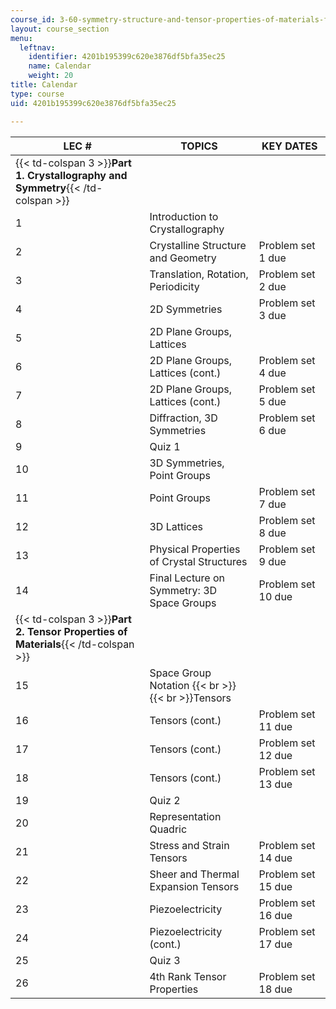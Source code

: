 ```yaml
---
course_id: 3-60-symmetry-structure-and-tensor-properties-of-materials-fall-2005
layout: course_section
menu:
  leftnav:
    identifier: 4201b195399c620e3876df5bfa35ec25
    name: Calendar
    weight: 20
title: Calendar
type: course
uid: 4201b195399c620e3876df5bfa35ec25

---
```


| LEC # | TOPICS | KEY DATES |
| --- | --- | --- |
| {{< td-colspan 3 >}}**Part 1. Crystallography and Symmetry**{{< /td-colspan >}} |||
| 1 | Introduction to Crystallography |  |
| 2 | Crystalline Structure and Geometry | Problem set 1 due |
| 3 | Translation, Rotation, Periodicity | Problem set 2 due |
| 4 | 2D Symmetries | Problem set 3 due |
| 5 | 2D Plane Groups, Lattices |  |
| 6 | 2D Plane Groups, Lattices (cont.) | Problem set 4 due |
| 7 | 2D Plane Groups, Lattices (cont.) | Problem set 5 due |
| 8 | Diffraction, 3D Symmetries | Problem set 6 due |
| 9 | Quiz 1 |  |
| 10 | 3D Symmetries, Point Groups |  |
| 11 | Point Groups | Problem set 7 due |
| 12 | 3D Lattices | Problem set 8 due |
| 13 | Physical Properties of Crystal Structures | Problem set 9 due |
| 14 | Final Lecture on Symmetry: 3D Space Groups | Problem set 10 due |
| {{< td-colspan 3 >}}**Part 2. Tensor Properties of Materials**{{< /td-colspan >}} |||
| 15 | Space Group Notation  {{< br >}}  {{< br >}}Tensors |  |
| 16 | Tensors (cont.) | Problem set 11 due |
| 17 | Tensors (cont.) | Problem set 12 due |
| 18 | Tensors (cont.) | Problem set 13 due |
| 19 | Quiz 2 |  |
| 20 | Representation Quadric |  |
| 21 | Stress and Strain Tensors | Problem set 14 due |
| 22 | Sheer and Thermal Expansion Tensors | Problem set 15 due |
| 23 | Piezoelectricity | Problem set 16 due |
| 24 | Piezoelectricity (cont.) | Problem set 17 due |
| 25 | Quiz 3 |  |
| 26 | 4th Rank Tensor Properties | Problem set 18 due